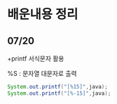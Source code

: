 # 배운내용 정리

## 07/20

+printf 서식문자 활용

%S : 문자열 대문자로 출력

```java
System.out.printf("[%15]",java);
System.out.printf("[%-15]",java);
```

